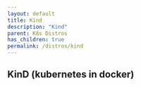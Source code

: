 ```yaml
---
layout: default
title: Kind
description: "Kind"
parent: K8s Distros
has_children: true
permalink: /distros/kind
---
```


## KinD (kubernetes in docker)
